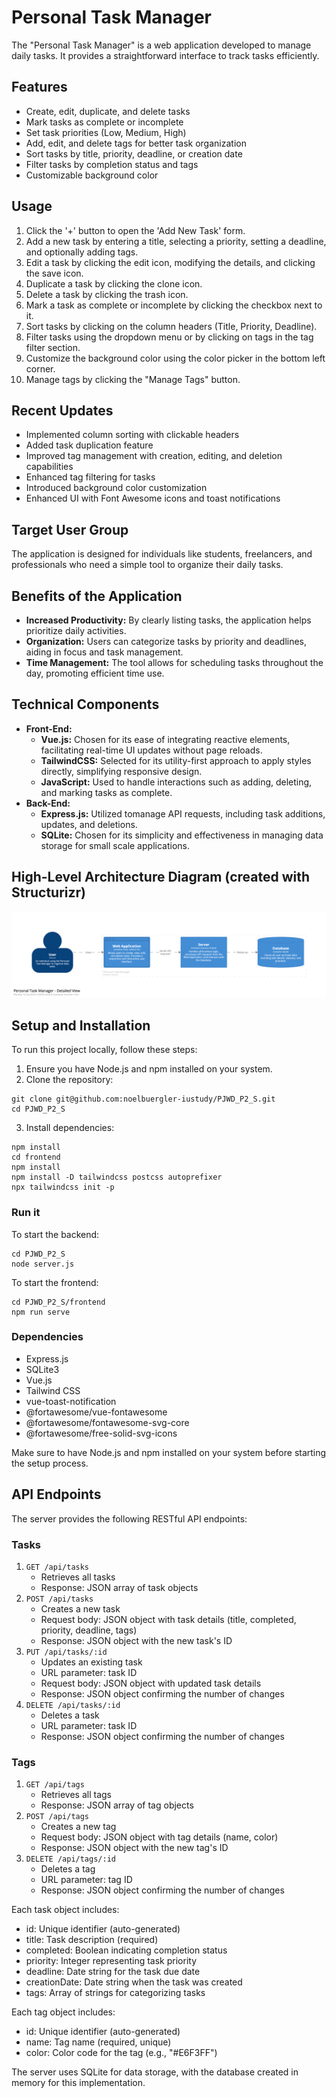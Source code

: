 # Personal Task Manager
The "Personal Task Manager" is a web application developed to manage daily tasks. It provides a straightforward interface to track tasks efficiently.

## Features
- Create, edit, duplicate, and delete tasks
- Mark tasks as complete or incomplete
- Set task priorities (Low, Medium, High)
- Add, edit, and delete tags for better task organization
- Sort tasks by title, priority, deadline, or creation date
- Filter tasks by completion status and tags
- Customizable background color

## Usage
1. Click the '+' button to open the 'Add New Task' form.
2. Add a new task by entering a title, selecting a priority, setting a deadline, and optionally adding tags.
3. Edit a task by clicking the edit icon, modifying the details, and clicking the save icon.
4. Duplicate a task by clicking the clone icon.
5. Delete a task by clicking the trash icon.
6. Mark a task as complete or incomplete by clicking the checkbox next to it.
7. Sort tasks by clicking on the column headers (Title, Priority, Deadline).
8. Filter tasks using the dropdown menu or by clicking on tags in the tag filter section.
9. Customize the background color using the color picker in the bottom left corner.
10. Manage tags by clicking the "Manage Tags" button.

## Recent Updates
- Implemented column sorting with clickable headers
- Added task duplication feature
- Improved tag management with creation, editing, and deletion capabilities
- Enhanced tag filtering for tasks
- Introduced background color customization
- Enhanced UI with Font Awesome icons and toast notifications

## Target User Group
The application is designed for individuals like students, freelancers, and professionals who need a simple tool to organize their daily tasks.

## Benefits of the Application
* **Increased Productivity:** By clearly listing tasks, the application helps prioritize daily activities.
* **Organization:** Users can categorize tasks by priority and deadlines, aiding in focus and task management.
* **Time Management:** The tool allows for scheduling tasks throughout the day, promoting efficient time use.

## Technical Components
* **Front-End:**
    * **Vue.js:** Chosen for its ease of integrating reactive elements, facilitating real-time UI updates without page reloads.
    * **TailwindCSS:** Selected for its utility-first approach to apply styles directly, simplifying responsive design.
    * **JavaScript:** Used to handle interactions such as adding, deleting, and marking tasks as complete.
* **Back-End:**
    * **Express.js:** Utilized tomanage API requests, including task additions, updates, and deletions.
    * **SQLite:** Chosen for its simplicity and effectiveness in managing data storage for small scale applications.

## High-Level Architecture Diagram (created with Structurizr)
![High-Level Architecture Diagram (created with Structurizr)](/docs/images/structurizr-93763-Container-001.png)

## Setup and Installation
To run this project locally, follow these steps:
1. Ensure you have Node.js and npm installed on your system.
2. Clone the repository:
```
git clone git@github.com:noelbuergler-iustudy/PJWD_P2_S.git
cd PJWD_P2_S
```
3. Install dependencies:
```
npm install
cd frontend
npm install
npm install -D tailwindcss postcss autoprefixer
npx tailwindcss init -p
```

### Run it
To start the backend:
```
cd PJWD_P2_S
node server.js
```
To start the frontend:
```
cd PJWD_P2_S/frontend
npm run serve
```

### Dependencies
- Express.js
- SQLite3
- Vue.js
- Tailwind CSS
- vue-toast-notification
- @fortawesome/vue-fontawesome
- @fortawesome/fontawesome-svg-core
- @fortawesome/free-solid-svg-icons

Make sure to have Node.js and npm installed on your system before starting the setup process.

## API Endpoints
The server provides the following RESTful API endpoints:

### Tasks
1. `GET /api/tasks`
    - Retrieves all tasks
    - Response: JSON array of task objects
2. `POST /api/tasks`
    - Creates a new task
    - Request body: JSON object with task details (title, completed, priority, deadline, tags)
    - Response: JSON object with the new task's ID
3. `PUT /api/tasks/:id`
    - Updates an existing task
    - URL parameter: task ID
    - Request body: JSON object with updated task details
    - Response: JSON object confirming the number of changes
4. `DELETE /api/tasks/:id`
    - Deletes a task
    - URL parameter: task ID
    - Response: JSON object confirming the number of changes

### Tags
1. `GET /api/tags`
    - Retrieves all tags
    - Response: JSON array of tag objects
2. `POST /api/tags`
    - Creates a new tag
    - Request body: JSON object with tag details (name, color)
    - Response: JSON object with the new tag's ID
3. `DELETE /api/tags/:id`
    - Deletes a tag
    - URL parameter: tag ID
    - Response: JSON object confirming the number of changes

Each task object includes:
- id: Unique identifier (auto-generated)
- title: Task description (required)
- completed: Boolean indicating completion status
- priority: Integer representing task priority
- deadline: Date string for the task due date
- creationDate: Date string when the task was created
- tags: Array of strings for categorizing tasks

Each tag object includes:
- id: Unique identifier (auto-generated)
- name: Tag name (required, unique)
- color: Color code for the tag (e.g., "#E6F3FF")

The server uses SQLite for data storage, with the database created in memory for this implementation.